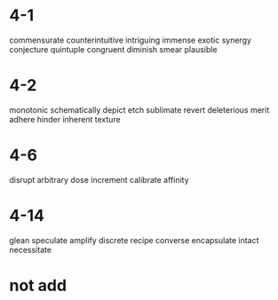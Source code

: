 # 4-1
commensurate
counterintuitive
intriguing
immense
exotic
synergy
conjecture
quintuple
congruent
diminish
smear
plausible
# 4-2
monotonic
schematically
depict
etch
sublimate
revert
deleterious
merit
adhere
hinder
inherent
texture
# 4-6
disrupt
arbitrary
dose
increment
calibrate
affinity
# 4-14
glean
speculate
amplify
discrete
recipe
converse
encapsulate
intact
necessitate
# not add
